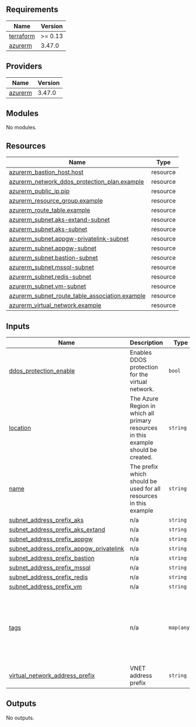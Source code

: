 <!-- BEGIN_TF_DOCS -->
## Requirements

| Name | Version |
|------|---------|
| <a name="requirement_terraform"></a> [terraform](#requirement\_terraform) | >= 0.13 |
| <a name="requirement_azurerm"></a> [azurerm](#requirement\_azurerm) | 3.47.0 |

## Providers

| Name | Version |
|------|---------|
| <a name="provider_azurerm"></a> [azurerm](#provider\_azurerm) | 3.47.0 |

## Modules

No modules.

## Resources

| Name | Type |
|------|------|
| [azurerm_bastion_host.host](https://registry.terraform.io/providers/hashicorp/azurerm/3.47.0/docs/resources/bastion_host) | resource |
| [azurerm_network_ddos_protection_plan.example](https://registry.terraform.io/providers/hashicorp/azurerm/3.47.0/docs/resources/network_ddos_protection_plan) | resource |
| [azurerm_public_ip.pip](https://registry.terraform.io/providers/hashicorp/azurerm/3.47.0/docs/resources/public_ip) | resource |
| [azurerm_resource_group.example](https://registry.terraform.io/providers/hashicorp/azurerm/3.47.0/docs/resources/resource_group) | resource |
| [azurerm_route_table.example](https://registry.terraform.io/providers/hashicorp/azurerm/3.47.0/docs/resources/route_table) | resource |
| [azurerm_subnet.aks-extand-subnet](https://registry.terraform.io/providers/hashicorp/azurerm/3.47.0/docs/resources/subnet) | resource |
| [azurerm_subnet.aks-subnet](https://registry.terraform.io/providers/hashicorp/azurerm/3.47.0/docs/resources/subnet) | resource |
| [azurerm_subnet.appgw-privatelink-subnet](https://registry.terraform.io/providers/hashicorp/azurerm/3.47.0/docs/resources/subnet) | resource |
| [azurerm_subnet.appgw-subnet](https://registry.terraform.io/providers/hashicorp/azurerm/3.47.0/docs/resources/subnet) | resource |
| [azurerm_subnet.bastion-subnet](https://registry.terraform.io/providers/hashicorp/azurerm/3.47.0/docs/resources/subnet) | resource |
| [azurerm_subnet.mssql-subnet](https://registry.terraform.io/providers/hashicorp/azurerm/3.47.0/docs/resources/subnet) | resource |
| [azurerm_subnet.redis-subnet](https://registry.terraform.io/providers/hashicorp/azurerm/3.47.0/docs/resources/subnet) | resource |
| [azurerm_subnet.vm-subnet](https://registry.terraform.io/providers/hashicorp/azurerm/3.47.0/docs/resources/subnet) | resource |
| [azurerm_subnet_route_table_association.example](https://registry.terraform.io/providers/hashicorp/azurerm/3.47.0/docs/resources/subnet_route_table_association) | resource |
| [azurerm_virtual_network.example](https://registry.terraform.io/providers/hashicorp/azurerm/3.47.0/docs/resources/virtual_network) | resource |

## Inputs

| Name | Description | Type | Default | Required |
|------|-------------|------|---------|:--------:|
| <a name="input_ddos_protection_enable"></a> [ddos\_protection\_enable](#input\_ddos\_protection\_enable) | Enables DDOS protection for the virtual network. | `bool` | `true` | no |
| <a name="input_location"></a> [location](#input\_location) | The Azure Region in which all primary resources in this example should be created. | `string` | `"uksouth"` | no |
| <a name="input_name"></a> [name](#input\_name) | The prefix which should be used for all resources in this example | `string` | `"prod-primary-uksouth"` | no |
| <a name="input_subnet_address_prefix_aks"></a> [subnet\_address\_prefix\_aks](#input\_subnet\_address\_prefix\_aks) | n/a | `string` | `"10.1.0.0/22"` | no |
| <a name="input_subnet_address_prefix_aks_extand"></a> [subnet\_address\_prefix\_aks\_extand](#input\_subnet\_address\_prefix\_aks\_extand) | n/a | `string` | `"10.1.32.0/19"` | no |
| <a name="input_subnet_address_prefix_appgw"></a> [subnet\_address\_prefix\_appgw](#input\_subnet\_address\_prefix\_appgw) | n/a | `string` | `"10.1.4.0/24"` | no |
| <a name="input_subnet_address_prefix_appgw_privatelink"></a> [subnet\_address\_prefix\_appgw\_privatelink](#input\_subnet\_address\_prefix\_appgw\_privatelink) | n/a | `string` | `"10.1.8.0/24"` | no |
| <a name="input_subnet_address_prefix_bastion"></a> [subnet\_address\_prefix\_bastion](#input\_subnet\_address\_prefix\_bastion) | n/a | `string` | `"10.1.6.0/27"` | no |
| <a name="input_subnet_address_prefix_mssql"></a> [subnet\_address\_prefix\_mssql](#input\_subnet\_address\_prefix\_mssql) | n/a | `string` | `"10.1.5.0/24"` | no |
| <a name="input_subnet_address_prefix_redis"></a> [subnet\_address\_prefix\_redis](#input\_subnet\_address\_prefix\_redis) | n/a | `string` | `"10.1.9.0/24"` | no |
| <a name="input_subnet_address_prefix_vm"></a> [subnet\_address\_prefix\_vm](#input\_subnet\_address\_prefix\_vm) | n/a | `string` | `"10.1.7.0/24"` | no |
| <a name="input_tags"></a> [tags](#input\_tags) | n/a | `map(any)` | <pre>{<br>  "Environment": "Production",<br>  "Notice": "Production-Dont-Remove",<br>  "OperationsTeam": "ncr-devops",<br>  "Region": "Uk-South",<br>  "Retailer": "Asda",<br>  "Workspace": "Primary"<br>}</pre> | no |
| <a name="input_virtual_network_address_prefix"></a> [virtual\_network\_address\_prefix](#input\_virtual\_network\_address\_prefix) | VNET address prefix | `string` | `"10.1.0.0/16"` | no |

## Outputs

No outputs.
<!-- END_TF_DOCS -->